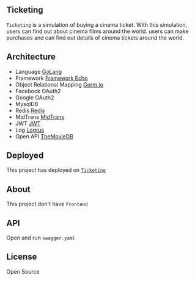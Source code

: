 ## Ticketing

`Ticketing` is a simulation of buying a cinema ticket. With this simulation, users can find out about cinema films around the world. users can make purchases and can find out details of cinema tickets around the world.

## Architecture

- Language [GoLang](https://golang.org/)
- Framework [Framework Echo](https://echo.labstack.com/)
- Object Relational Mapping [Gorm io](https://gorm.io/docs/index.html)
- Facebook OAuth2
- Google OAuth2
- MysqlDB
- Redis [Redis](https://app.redislabs.com)
- MidTrans [MidTrans](https://midtrans.com/)
- JWT [JWT](https://github.com/dgrijalva/jwt-go)
- Log [Logrus](https://github.com/sirupsen/logrus)
- Open API [TheMovieDB](https://www.themoviedb.org/)

## Deployed

This project has deployed on [`Ticketing`](https://movie-ticketing-test.herokuapp.com/)

## About

This project don't have `Frontend`

## API

Open and run `swagger.yaml`

## License

Open Source
